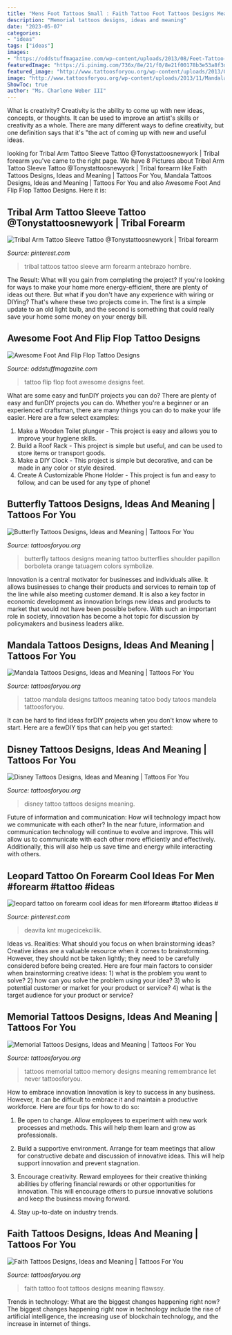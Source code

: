 ```yaml
---
title: "Mens Foot Tattoos Small : Faith Tattoo Foot Tattoos Designs Meaning Flawssy"
description: "Memorial tattoos designs, ideas and meaning"
date: "2023-05-07"
categories:
- "ideas"
tags: ["ideas"]
images:
- "https://oddstuffmagazine.com/wp-content/uploads/2013/08/Feet-Tattoo-Designs-25-532x800.jpg"
featuredImage: "https://i.pinimg.com/736x/8e/21/f0/8e21f00178b3e53a8f3d0557c8f258ca--tribal-tattoos.jpg"
featured_image: "http://www.tattoosforyou.org/wp-content/uploads/2013/09/Faith-Tattoo-On-Foot.jpg"
image: "http://www.tattoosforyou.org/wp-content/uploads/2013/11/Mandala-Tattoo-Designs.jpg"
ShowToc: true
author: "Ms. Charlene Weber III"
---
```



What is creativity?
Creativity is the ability to come up with new ideas, concepts, or thoughts. It can be used to improve an artist's skills or creativity as a whole. There are many different ways to define creativity, but one definition says that it's "the act of coming up with new and useful ideas.

	

		
looking for Tribal Arm Tattoo Sleeve Tattoo @Tonystattoosnewyork | Tribal forearm you've came to the right page. We have 8 Pictures about Tribal Arm Tattoo Sleeve Tattoo @Tonystattoosnewyork | Tribal forearm like Faith Tattoos Designs, Ideas and Meaning | Tattoos For You, Mandala Tattoos Designs, Ideas and Meaning | Tattoos For You and also Awesome Foot And Flip Flop Tattoo Designs. Here it is:
		
    
## Tribal Arm Tattoo Sleeve Tattoo @Tonystattoosnewyork | Tribal Forearm

<img loading=lazy src="https://i.pinimg.com/736x/8e/21/f0/8e21f00178b3e53a8f3d0557c8f258ca--tribal-tattoos.jpg" onerror="this.onerror=null;this.src='https://tse4.mm.bing.net/th?id=OIP.Bx15UnaQuflSGQU_L4Q8jQHaJ4&amp;pid=15.1';" alt="Tribal Arm Tattoo Sleeve Tattoo @Tonystattoosnewyork | Tribal forearm">

_Source: pinterest.com_

>tribal tattoos tattoo sleeve arm forearm antebrazo hombre. 

	

The Result: What will you gain from completing the project?
If you're looking for ways to make your home more energy-efficient, there are plenty of ideas out there. But what if you don't have any experience with wiring or DIYing? That's where these two projects come in. The first is a simple update to an old light bulb, and the second is something that could really save your home some money on your energy bill.

    
## Awesome Foot And Flip Flop Tattoo Designs

<img loading=lazy src="https://oddstuffmagazine.com/wp-content/uploads/2013/08/Feet-Tattoo-Designs-25-532x800.jpg" onerror="this.onerror=null;this.src='https://tse3.mm.bing.net/th?id=OIP.2L7xAbbrmlbv4Zq7nIh0yAHaLI&amp;pid=15.1';" alt="Awesome Foot And Flip Flop Tattoo Designs">

_Source: oddstuffmagazine.com_

>tattoo flip flop foot awesome designs feet. 

	

What are some easy and funDIY projects you can do?
There are plenty of easy and funDIY projects you can do. Whether you're a beginner or an experienced craftsman, there are many things you can do to make your life easier. Here are a few select examples: 
1. Make a Wooden Toilet plunger - This project is easy and allows you to improve your hygiene skills. 
2. Build a Roof Rack - This project is simple but useful, and can be used to store items or transport goods. 
3. Make a DIY Clock - This project is simple but decorative, and can be made in any color or style desired. 
4. Create A Customizable Phone Holder - This project is fun and easy to follow, and can be used for any type of phone!

    
## Butterfly Tattoos Designs, Ideas And Meaning | Tattoos For You

<img loading=lazy src="http://www.tattoosforyou.org/wp-content/uploads/2013/09/Butterfly-Tattoos.jpg" onerror="this.onerror=null;this.src='https://tse4.mm.bing.net/th?id=OIP.xAaybnVPt6lROVKzcBpSkQHaKO&amp;pid=15.1';" alt="Butterfly Tattoos Designs, Ideas and Meaning | Tattoos For You">

_Source: tattoosforyou.org_

>butterfly tattoos designs meaning tattoo butterflies shoulder papillon borboleta orange tatuagem colors symbolize. 

	

Innovation is a central motivator for businesses and individuals alike. It allows businesses to change their products and services to remain top of the line while also meeting customer demand. It is also a key factor in economic development as innovation brings new ideas and products to market that would not have been possible before. With such an important role in society, innovation has become a hot topic for discussion by policymakers and business leaders alike.

    
## Mandala Tattoos Designs, Ideas And Meaning | Tattoos For You

<img loading=lazy src="http://www.tattoosforyou.org/wp-content/uploads/2013/11/Mandala-Tattoo-Designs.jpg" onerror="this.onerror=null;this.src='https://tse3.mm.bing.net/th?id=OIP.k6VYuSOEViLdUAIMBRKdnAHaJ4&amp;pid=15.1';" alt="Mandala Tattoos Designs, Ideas and Meaning | Tattoos For You">

_Source: tattoosforyou.org_

>tattoo mandala designs tattoos meaning tatoo body tatoos mandela tattoosforyou. 

	

It can be hard to find ideas forDIY projects when you don't know where to start. Here are a fewDIY tips that can help you get started: 

    
## Disney Tattoos Designs, Ideas And Meaning | Tattoos For You

<img loading=lazy src="http://www.tattoosforyou.org/wp-content/uploads/2016/05/Disney-Tattoo.jpg" onerror="this.onerror=null;this.src='https://tse1.mm.bing.net/th?id=OIP.4ScBI3DN8JujN7p9mCGYlQHaJ3&amp;pid=15.1';" alt="Disney Tattoos Designs, Ideas and Meaning | Tattoos For You">

_Source: tattoosforyou.org_

>disney tattoo tattoos designs meaning. 

	

Future of information and communication: How will technology impact how we communicate with each other?
In the near future, information and communication technology will continue to evolve and improve. This will allow us to communicate with each other more efficiently and effectively. Additionally, this will also help us save time and energy while interacting with others.

    
## Leopard Tattoo On Forearm Cool Ideas For Men #forearm #tattoo #ideas #

<img loading=lazy src="https://i.pinimg.com/736x/6b/e2/ee/6be2ee9033cfc7b592ae070eeaae09da.jpg" onerror="this.onerror=null;this.src='https://tse3.mm.bing.net/th?id=OIP.cSKUIXndzpjqUVNJrZpTLgHaJ4&amp;pid=15.1';" alt="leopard tattoo on forearm cool ideas for men #forearm #tattoo #ideas #">

_Source: pinterest.com_

>deavita knt mugecicekcilik. 

	

Ideas vs. Realities: What should you focus on when brainstorming ideas?
Creative ideas are a valuable resource when it comes to brainstorming. However, they should not be taken lightly; they need to be carefully considered before being created. Here are four main factors to consider when brainstorming creative ideas: 1) what is the problem you want to solve? 2) how can you solve the problem using your idea? 3) who is potential customer or market for your product or service? 4) what is the target audience for your product or service?

    
## Memorial Tattoos Designs, Ideas And Meaning | Tattoos For You

<img loading=lazy src="http://www.tattoosforyou.org/wp-content/uploads/2013/09/In-Memory-of-Tattoo.jpg" onerror="this.onerror=null;this.src='https://tse3.mm.bing.net/th?id=OIP.MwiH3Ztx4m-pMPYShkH9EwHaJ3&amp;pid=15.1';" alt="Memorial Tattoos Designs, Ideas and Meaning | Tattoos For You">

_Source: tattoosforyou.org_

>tattoos memorial tattoo memory designs meaning remembrance let never tattoosforyou. 

	

How to embrace innovation
Innovation is key to success in any business. However, it can be difficult to embrace it and maintain a productive workforce. Here are four tips for how to do so:
1) Be open to change. Allow employees to experiment with new work processes and methods. This will help them learn and grow as professionals.

2) Build a supportive environment. Arrange for team meetings that allow for constructive debate and discussion of innovative ideas. This will help support innovation and prevent stagnation.

3) Encourage creativity. Reward employees for their creative thinking abilities by offering financial rewards or other opportunities for innovation. This will encourage others to pursue innovative solutions and keep the business moving forward.

4) Stay up-to-date on industry trends.

    
## Faith Tattoos Designs, Ideas And Meaning | Tattoos For You

<img loading=lazy src="http://www.tattoosforyou.org/wp-content/uploads/2013/09/Faith-Tattoo-On-Foot.jpg" onerror="this.onerror=null;this.src='https://tse1.mm.bing.net/th?id=OIP.gIxuRgkQ3hdKUtrLu7DLtwHaJ6&amp;pid=15.1';" alt="Faith Tattoos Designs, Ideas and Meaning | Tattoos For You">

_Source: tattoosforyou.org_

>faith tattoo foot tattoos designs meaning flawssy. 

	

Trends in technology: What are the biggest changes happening right now?
The biggest changes happening right now in technology include the rise of artificial intelligence, the increasing use of blockchain technology, and the increase in internet of things.


